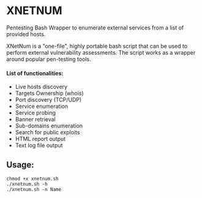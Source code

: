 # XNETNUM
Pentesting Bash Wrapper to enumerate external services from a list of provided hosts.

XNetNum is a "one-file", highly portable bash script that can be used to perform external vulnerability assessments.
The script works as a wrapper around popular pen-testing tools.

#### List of functionalities:
- Live hosts discovery
- Targets Ownership (whois)
- Port discovery (TCP/UDP)
- Service enumeration
- Service probing
- Banner retrieval
- Sub-domains enumeration
- Search for public exploits
- HTML report output
- Text log file output

Usage:
-------------
```
chmod +x xnetnum.sh
./xnetnum.sh -h
./xnetnum.sh -n Name
```


